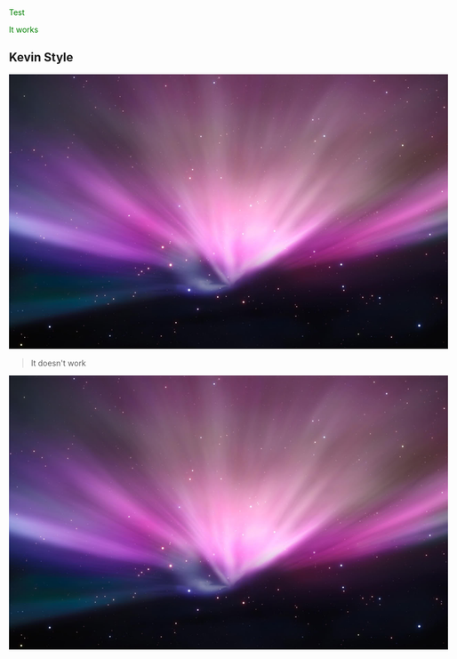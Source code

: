Test
<style>
			body {
				min-width: 200px;
				max-width: 790px;
				margin: 0 auto;
				padding: 30px;
			}
          
          	p {
          		color: green;
          }
		</style>
 <p class="test">It works</p>
  <h2>Kevin Style</h2>
	<img src="test.jpg">
 <blockquote>
 It doesn't work
 </blockquote>
 <img src="test.jpg">